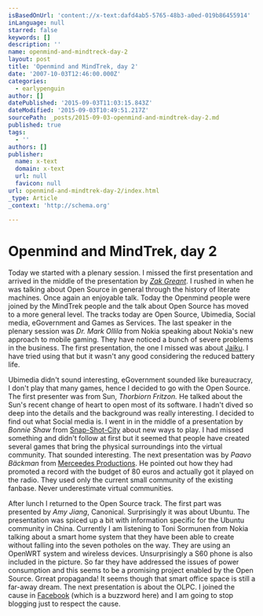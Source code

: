 ```yaml
---
isBasedOnUrl: 'content://x-text:dafd4ab5-5765-48b3-a0ed-019b86455914'
inLanguage: null
starred: false
keywords: []
description: ''
name: openmind-and-mindtreck-day-2
layout: post
title: 'Openmind and MindTrek, day 2'
date: '2007-10-03T12:46:00.000Z'
categories:
  - earlypenguin
author: []
datePublished: '2015-09-03T11:03:15.843Z'
dateModified: '2015-09-03T10:49:51.217Z'
sourcePath: _posts/2015-09-03-openmind-and-mindtrek-day-2.md
published: true
tags:
  - ''
authors: []
publisher:
  name: x-text
  domain: x-text
  url: null
  favicon: null
url: openmind-and-mindtrek-day-2/index.html
_type: Article
_context: 'http://schema.org'

---
```

# Openmind and MindTrek, day 2

Today we started with a plenary session. I missed the first 
presentation and arrived in the middle of the presentation by
_[Zak Greant][0]_. I rushed in when he was
talking about Open Source in general through the history of literate
machines. Once again an enjoyable talk. Today the Openmind people
were joined by the MindTrek people and the talk about Open Source has
moved to a more general level. The tracks today are Open Source,
Ubimedia, Social media, eGovernment and Games as Services. The last
speaker in the plenary session was _Dr. Mark Ollila_ from Nokia
speaking about Nokia's new approach to mobile gaming. They have
noticed a bunch of severe problems in the business. The first 
presentation, the one I missed was about
[Jaiku][1]. I have tried using that but it wasn't
any good considering the reduced battery life.

Ubimedia didn't sound interesting, eGovernment sounded like 
bureaucracy, I don't play that many games, hence I decided to go with 
the Open Source. The first presenter was from Sun, _Thorbiorn 
Fritzon._ He talked about the Sun's recent change of heart to open
most of its software. I hadn't dived so deep into the details and the
background was really interesting. I decided to find out what Social
media is. I went in in the middle of a presentation by _Bonnie Shaw_
from [Snap-Shot-City][2] about new 
ways to play. I had missed something and didn't follow at first but 
it seemed that people have created several games that bring the 
physical surroundings into the virtual community. That sounded 
interesting. The next presentation was by _Paavo Bäckman_ from
[Merceedes Productions][3]. He pointed out how 
they had promoted a record with the budget of 80 euros and actually 
got it played on the radio. They used only the current small 
community of the existing fanbase. Never underestimate virtual 
communities.

After lunch I returned to the Open Source track. The first part was
presented by _Amy Jiang_, Canonical. Surprisingly it was about 
Ubuntu. The presentation was spiced up a bit with information 
specific for the Ubuntu community in China. Currently I am listening 
to Toni Sormunen from Nokia talking about a smart home system that 
they have been able to create without falling into the seven potholes 
on the way. They are using an OpenWRT system and wireless devices. 
Unsurprisingly a S60 phone is also included in the picture. So far 
they have addressed the issues of power consumption and this seems to 
be a promising project enabled by the Open Source. Grreat propaganda! 
It seems though that smart office space is still a far-away dream. 
The next presentation is about the OLPC. I joined the cause in
[Facebook][4] (which is a buzzword 
here) and I am going to stop blogging just to respect the cause.

[0]: http://zak.greant.com/
[1]: http://www.jaiku.com/
[2]: http://www.snap-shot-city.com/
[3]: http://www.merceedees.fi/
[4]: http://www.facebook.com/ferrixhovi